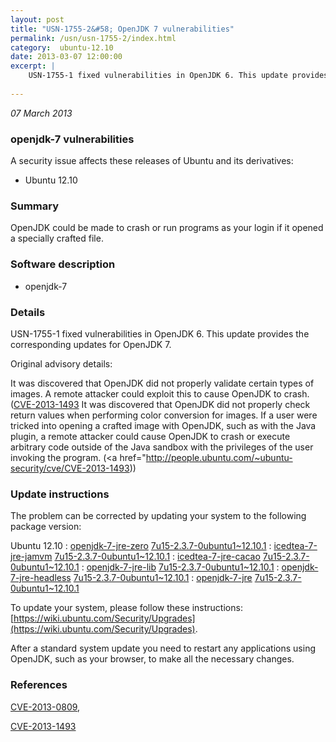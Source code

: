 ```yaml
---
layout: post
title: "USN-1755-2&#58; OpenJDK 7 vulnerabilities"
permalink: /usn/usn-1755-2/index.html
category:  ubuntu-12.10
date: 2013-03-07 12:00:00
excerpt: |
    USN-1755-1 fixed vulnerabilities in OpenJDK 6. This update provides the corresponding updates for OpenJDK 7.
    
--- 
```

 
 

*07 March 2013*

### openjdk-7 vulnerabilities

A security issue affects these releases of Ubuntu and its derivatives:

* Ubuntu 12.10

### Summary

OpenJDK could be made to crash or run programs as your login if it opened a specially crafted file. 

### Software description

* openjdk-7 

### Details

USN-1755-1 fixed vulnerabilities in OpenJDK 6. This update provides the corresponding updates for OpenJDK 7.

Original advisory details:

 It was discovered that OpenJDK did not properly validate certain types of images. A remote attacker could exploit this to cause OpenJDK to crash. ([CVE-2013-1493](http://people.ubuntu.com/~ubuntu-security/cve/CVE-2013-0809">CVE-2013-0809</a>) It was discovered that OpenJDK did not properly check return values when performing color conversion for images. If a user were tricked into opening a crafted image with OpenJDK, such as with the Java plugin, a remote attacker could cause OpenJDK to crash or execute arbitrary code outside of the Java sandbox with the privileges of the user invoking the program. (<a href="http://people.ubuntu.com/~ubuntu-security/cve/CVE-2013-1493)) 

### Update instructions

The problem can be corrected by updating your system to the following package version:

Ubuntu 12.10
 : [openjdk-7-jre-zero](https://launchpad.net/ubuntu/+source/openjdk-7) <span> [7u15-2.3.7-0ubuntu1~12.10.1](https://launchpad.net/ubuntu/+source/openjdk-7/7u15-2.3.7-0ubuntu1~12.10.1) </span> 
 : [icedtea-7-jre-jamvm](https://launchpad.net/ubuntu/+source/openjdk-7) <span> [7u15-2.3.7-0ubuntu1~12.10.1](https://launchpad.net/ubuntu/+source/openjdk-7/7u15-2.3.7-0ubuntu1~12.10.1) </span> 
 : [icedtea-7-jre-cacao](https://launchpad.net/ubuntu/+source/openjdk-7) <span> [7u15-2.3.7-0ubuntu1~12.10.1](https://launchpad.net/ubuntu/+source/openjdk-7/7u15-2.3.7-0ubuntu1~12.10.1) </span> 
 : [openjdk-7-jre-lib](https://launchpad.net/ubuntu/+source/openjdk-7) <span> [7u15-2.3.7-0ubuntu1~12.10.1](https://launchpad.net/ubuntu/+source/openjdk-7/7u15-2.3.7-0ubuntu1~12.10.1) </span> 
 : [openjdk-7-jre-headless](https://launchpad.net/ubuntu/+source/openjdk-7) <span> [7u15-2.3.7-0ubuntu1~12.10.1](https://launchpad.net/ubuntu/+source/openjdk-7/7u15-2.3.7-0ubuntu1~12.10.1) </span> 
 : [openjdk-7-jre](https://launchpad.net/ubuntu/+source/openjdk-7) <span> [7u15-2.3.7-0ubuntu1~12.10.1](https://launchpad.net/ubuntu/+source/openjdk-7/7u15-2.3.7-0ubuntu1~12.10.1) </span> 

To update your system, please follow these instructions: [https://wiki.ubuntu.com/Security/Upgrades](https://wiki.ubuntu.com/Security/Upgrades).

After a standard system update you need to restart any applications using OpenJDK, such as your browser, to make all the necessary changes. 

### References

 
 [CVE-2013-0809](http://people.ubuntu.com/~ubuntu-security/cve/CVE-2013-0809), 

 [CVE-2013-1493](http://people.ubuntu.com/~ubuntu-security/cve/CVE-2013-1493)
 


